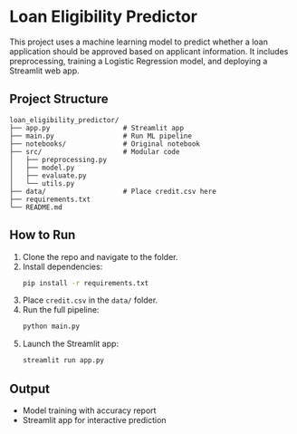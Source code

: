 # Loan Eligibility Predictor

This project uses a machine learning model to predict whether a loan application should be approved based on applicant information. It includes preprocessing, training a Logistic Regression model, and deploying a Streamlit web app.

## Project Structure

```
loan_eligibility_predictor/
├── app.py                  # Streamlit app
├── main.py                 # Run ML pipeline
├── notebooks/              # Original notebook
├── src/                    # Modular code
│   ├── preprocessing.py
│   ├── model.py
│   ├── evaluate.py
│   └── utils.py
├── data/                   # Place credit.csv here
├── requirements.txt
└── README.md
```

## How to Run

1. Clone the repo and navigate to the folder.
2. Install dependencies:
   ```bash
   pip install -r requirements.txt
   ```
3. Place `credit.csv` in the `data/` folder.
4. Run the full pipeline:
   ```bash
   python main.py
   ```
5. Launch the Streamlit app:
   ```bash
   streamlit run app.py
   ```

## Output

- Model training with accuracy report
- Streamlit app for interactive prediction